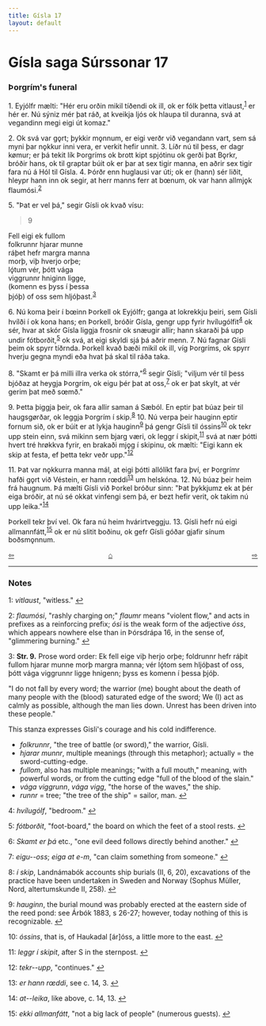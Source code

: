 ```yaml
---
title: Gísla 17
layout: default
---
```


# Gísla saga Súrssonar 17

### Þorgrím's funeral

1\. Eyjólfr mælti: "Hér eru orðin mikil tíðendi ok ill, ok er fólk þetta vitlaust,<sup id="a1">[1](#myfootnote1)</sup> er hér er. Nú sýniz mér þat ráð, at kveikja ljós ok hlaupa til duranna, svá at vegandinn megi eigi út komaz."

2\. Ok svá var g&#x1EB;rt; þykkir m&#x1EB;nnum, er eigi verðr við vegandann vart, sem sá myni þar n&#x1EB;kkur inni vera, er verkit hefir unnit. 3. Líðr nú til þess, er dagr k&oslash;mur; er þá tekit lík Þorgríms ok brott kipt spjótinu ok gerði þat B&#x1EB;rkr, bróðir hans, ok til graptar búit ok er þar at sex tigir manna, en aðrir sex tigir fara nú á Hól til Gísla. 4. Þórðr enn huglausi var úti; ok er (hann) sér liðit, hleypr hann inn ok segir, at herr manns ferr at b&oelig;num, ok var hann allmj&#x1EB;k flaumósi.<sup id="a2">[2](#myfootnote2)</sup>

5\. "Þat er vel þá," segir Gísli ok kvað vísu:

>9   
>   
Fell eigi ek fullom   
folkrunnr hjarar munne   
ráþet hefr margra manna   
morþ, viþ hverjo orþe;   
lǫ́tum vér, þótt vága   
viggrunnr hniginn ligge,   
(komenn es þyss í þessa   
þjóþ) of oss sem hljóþast.<sup id="a3">[3](#myfootnote3)</sup>   

6\. Nú koma þeir í b&oelig;inn Þorkell ok Eyjólfr; ganga at lokrekkju þeiri, sem Gísli hvílði í ok kona hans; en Þorkell, bróðir Gísla, gengr upp fyrir hvílugólfit<sup id="a4">[4](#myfootnote4)</sup> ok sér, hvar at skór Gísla liggja frosnir ok snæugir allir; hann skaraði þá upp undir fótborðit,<sup id="a5">[5](#myfootnote5)</sup> ok svá, at eigi skyldi sjá þá aðrir menn. 7. Nú fagnar Gísli þeim ok spyrr tíðrnda. Þorkell kvað bæði mikil ok ill, víg Þorgríms, ok spyrr hverju gegna myndi eða hvat þá skal til ráða taka.

8\. "Skamt er þá milli illra verka ok stórra,"<sup id="a6">[6](#myfootnote6)</sup> segir Gísli; "viljum vér til þess bjóðaz at heygja Þorgrím, ok eigu þér þat at oss,<sup id="a7">[7](#myfootnote7)</sup> ok er þat skylt, at vér gerim þat með s&oelig;mð."

9\. Þetta þiggja þeir, ok fara allir saman á Sæból. En eptir þat búaz þeir til haugsg&oslash;rðar, ok leggja Þorgrím í skip.<sup id="a8">[8](#myfootnote8)</sup> 10. Nú verpa þeir hauginn eptir fornum sið, ok er búit er at lykja hauginn<sup id="a9">[9](#myfootnote9)</sup> þá gengr Gísli til óssins<sup id="a10">[10](#myfootnote10)</sup> ok tekr upp stein einn, svá mikinn sem bjarg væri, ok leggr í skipit,<sup id="a11">[11](#myfootnote11)</sup> svá at nær þótti hvert tré hr&oslash;kkva fyrir, en brakaði mj&#x1EB;g í skipinu, ok mælti: "Eigi kann ek skip at festa, ef þetta tekr veðr upp."<sup id="a12">[12](#myfootnote12)</sup>

11\. Þat var n&#x1EB;kkurra manna mál, at eigi þótti allólíkt fara því, er Þorgrímr hafði g&#x1EB;rt við Véstein, er hann r&oelig;ddi<sup id="a13">[13](#myfootnote13)</sup> um helskóna. 12. Nú búaz þeir heim frá haugnum. Þá mælti Gísli við Þorkel bróður sinn: "Þat þykkjumz ek at þér eiga bróðir, at nú sé okkat vinfengi sem þá, er bezt hefir verit, ok takim nú upp leika."<sup id="a14">[14](#myfootnote14)</sup>

Þorkell tekr því vel. Ok fara nú heim hvárirtveggju. 13. Gísli hefr nú eigi allmannfátt,<sup id="a15">[15](#myfootnote15)</sup> ok er nú slitit boðinu, ok gefr Gísli góðar gjafir sínum boðsm&#x1EB;nnum.

<div style="float: left"><a href="http://rcblack.net/Gisla_saga/Gisla_16">⇦</a></div>
<div style="float: right"><a href="http://rcblack.net/Gisla_saga/Gisla_18">⇨</a></div>
<div style="margin: 0 auto; width: 100px;"><a href="http://rcblack.net/Gisla_saga/Gisla_home">&#8962;</a></div>

---

### Notes

<a name="myfootnote1" id="f1">1</a>:
 _vitlaust_, "witless."
[↩](#a1)

<a name="myfootnote2" id="f2">2</a>:
 _flaumósi_, "rashly charging on;" _flaumr_ means "violent flow," and acts in prefixes as a reinforcing prefix; _ósi_ is the weak form of the adjective _óss_, which appears nowhere else than in Þórsdrápa 16, in the sense of, "glimmering burning."
[↩](#a2)

<a name="myfootnote3" id="f3">3</a>:
 __Str. 9.__ Prose word order: Ek fell eige viþ herjo orþe; foldrunnr hefr ráþit fullom hjarar munne morþ margra manna; vér lǫ́tom sem hljóþast of oss, þótt vága viggrunnr ligge hnigenn; þyss es komenn í þessa þjóþ.

"I do not fall by every word; the warrior (me) bought about the death of many people with the (blood) saturated edge of the sword; We (I) act as calmly as possible, although the man lies down. Unrest has been driven into these people."

This stanza expresses Gisli's courage and his cold indifference.

* _folkrunnr_, "the tree of battle (or sword)," the warrior, Gísli.
* _hjarar munnr_, multiple meanings (through this metaphor); actually = the sword-cutting-edge.
* _fullom_, also has multiple meanings; "with a full mouth," meaning, with powerful words, or from the cutting edge "full of the blood of the slain."
* _vága viggrunn_, _vága vigg_, "the horse of the waves," the ship.
* _runnr_ = tree; "the tree of the ship" = sailor, man.
[↩](#a3)

<a name="myfootnote4" id="f4">4</a>:
 _hvílugólf_, "bedroom."
[↩](#a4)

<a name="myfootnote5" id="f5">5</a>:
 _fótborðit_, "foot-board," the board on which the feet of a stool rests.
[↩](#a5)

<a name="myfootnote6" id="f6">6</a>:
 _Skamt er þá_ etc., "one evil deed follows directly behind another."
[↩](#a6)

<a name="myfootnote7" id="f7">7</a>:
 _eigu--oss_; _eiga at e-m_, "can claim something from someone."
[↩](#a7)

<a name="myfootnote8" id="f8">8</a>:
 _í skip_, Landnámabók accounts ship burials (II, 6, 20), excavations of the practice have been undertaken in Sweden and Norway (Sophus Müller, Nord, altertumskunde II, 258).
[↩](#a8)

<a name="myfootnote9" id="f9">9</a>:
 _hauginn_, the burial mound was probably erected at the eastern side of the reed pond: see Árbók 1883, s 26-27; however, today nothing of this is recognizable.
[↩](#a9)

<a name="myfootnote10" id="f10">10</a>:
 _óssins_, that is, of Haukadal [ár]óss, a little more to the east.
[↩](#a10)

<a name="myfootnote11" id="f11">11</a>:
 _leggr í skipit_, after S in the sternpost.
[↩](#a11)

<a name="myfootnote12" id="f12">12</a>:
 _tekr--upp_, "continues."
[↩](#a12)

<a name="myfootnote13" id="f13">13</a>:
 _er hann r&oelig;ddi_, see c. 14, 3.
[↩](#a13)

<a name="myfootnote14" id="f14">14</a>:
 _at--leika_, like above, c. 14, 13.
[↩](#a14)

<a name="myfootnote15" id="f15">15</a>:
 _ekki allmanfátt_, "not a big lack of people" (numerous guests).
[↩](#a15)
